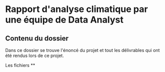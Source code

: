 # Rapport d'analyse climatique par une équipe de Data Analyst

## Contenu du dossier
Dans ce dossier se trouve l'énoncé du projet et tout les délivrables qui ont été rendus lors de ce projet. 

Les fichiers **
